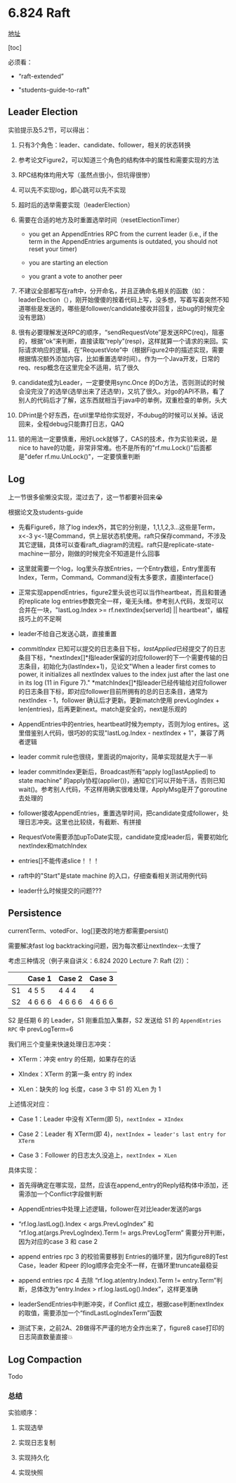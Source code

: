 # 6.824 Raft

[地址](http://nil.csail.mit.edu/6.824/2021/schedule.html)

[toc]



必须看：

* “raft-extended”

* "students-guide-to-raft"

## Leader Election

实验提示及5.2节，可以得出：

1. 只有3个角色：leader、candidate、follower，相关的状态转换

2. 参考论文Figure2，可以知道三个角色的结构体中的属性和需要实现的方法

3. RPC结构体均用大写（虽然点很小，但坑得很惨）

4. 可以先不实现log，即心跳可以先不实现

5. 超时后的选举需要实现（leaderElection）

6. 需要在合适的地方及时重置选举时间（resetElectionTimer）
   
   * you get an AppendEntries RPC from the current leader (i.e., if the term in the AppendEntries arguments is outdated, you should not reset your timer)
   
   * you are starting an election
   
   * you grant a vote to another peer

7. 不建议全部都写在raft中，分开命名，并且正确命名相关的函数（如：leaderElection（），刚开始傻傻的按着代码上写，没多想，写着写着突然不知道哪些是发送的，哪些是follower/candidate接收并回复，出bug的时候完全没有思路）

8. 很有必要理解发送RPC的顺序，“sendRequestVote”是发送RPC(req)，阻塞的，根据“ok”来判断，直接读取“reply”(resp)，这样就算一个请求的来回。实际请求响应的逻辑，在“RequestVote”中（根据Figure2中的描述实现，需要根据情况额外添加内容，比如重置选举时间）。作为一个Java开发，日常的req、resp概念在这里完全不适用，坑了很久

9. candidate成为Leader，一定要使用sync.Once 的Do方法，否则测试的时候会没完没了的选举(选举出来了还选举)，又坑了很久。对go的API不熟，看了别人的代码后才了解，这东西就相当于java中的单例，双重检查的单例，头大

10. DPrint是个好东西，在util里早给你实现好，不dubug的时候可以关掉。话说回来，全程debug只能靠打日志，QAQ

11. 锁的用法一定要慎重，用好Lock就够了，CAS的技术，作为实验来说，是nice to have的功能，非常非常难。也不是所有的"rf.mu.Lock()"后面都是"defer rf.mu.UnLock()"，一定要慎重判断 

## Log

上一节很多偷懒没实现，混过去了，这一节都要补回来😭

根据论文及students-guide

* 先看Figure6，除了log index外，其它的分别是，1,1,1,2,3...这些是Term，x<-3 y<-1是Command，供上层状态机使用。raft只保存command，不涉及其它逻辑，具体可以查看raft_diagram的流程。raft只是replicate-state- machine一部分，刚做的时候完全不知道是什么回事

* 这里就需要一个log，log里头存放Entries，一个Entry数组，Entry里面有Index，Term，Command。Command没有太多要求，直接interface{}

* 正常实现appendEntries，figure2里头说也可以当作heartbeat，而且和普通的replicate log entries参数完全一样，毫无头绪。参考别人代码，发现可以合并在一块，"lastLog.Index >= rf.nextIndex[serverId] || heartbeat"，编程技巧上的不足啊

* leader不给自己发送心跳，直接重置

* *commitIndex* 已知可以提交的日志条目下标，*lastApplied*已经提交了的日志条目下标，*nextIndex[]*指leader保留的对应follower的下一个需要传输的日志条目，初始化为(lastIndex+1)，见论文"When a leader first comes to power,
  it initializes all nextIndex values to the index just after the
  last one in its log (11 in Figure 7)."  *matchIndex[]*指leader已经传输给对应follower的日志条目下标，即对应follower目前所拥有的总的日志条目，通常为nextIndex - 1，follower 确认后才更新。更新match使用 prevLogIndex + len(entries)，后再更新next。match是安全的，next是乐观的

* AppendEntries中的entries, heartbeat时候为empty，否则为log entires。这里借鉴别人代码，很巧妙的实现"lastLog.Index - nextIndex + 1"，兼容了两者逻辑

* leader commit rule也很绕，里面说的majority，简单实现就是大于一半

* leader commitIndex更新后，Broadcast所有“apply log[lastApplied] to state machine” 的apply协程(applier())，通知它们可以开始干活，否则已知wait()。参考别人代码，不这样用确实很难处理，ApplyMsg是开了goroutine去处理的

* follower接收AppendEntries，重置选举时间，把candidate变成follower，处理日志冲突。这里也比较绕，有截断、有拼接

* RequestVote需要添加upToDate实现，candidate变成leader后，需要初始化nextIndex和matchIndex

* entries[]不能传递slice！！！

* raft中的"Start"是state machine 的入口，仔细查看相关测试用例代码

* leader什么时候提交的问题???

## Persistence

currentTerm、votedFor、log[]更改的地方都需要persist()

需要解决fast log backtracking问题，因为每次都让nextIndex--太慢了



考虑三种情况（例子来自讲义：6.824 2020 Lecture 7: Raft (2)）：

|     | Case 1  | Case 2  | Case 3  |
|:--- |:------- | ------- | ------- |
| S1  | 4 5 5   | 4 4 4   | 4       |
| S2  | 4 6 6 6 | 4 6 6 6 | 4 6 6 6 |

S2 是任期 6 的 Leader，S1 刚重启加入集群，S2 发送给 S1 的 `AppendEntries RPC` 中 prevLogTerm=6

我们用三个变量来快速处理日志冲突：

* XTerm：冲突 entry 的任期，如果存在的话

* XIndex：XTerm 的第一条 entry 的 index

* XLen：缺失的 log 长度，case 3 中 S1 的 XLen 为 1

上述情况对应：

* Case 1：Leader 中没有 XTerm(即 5)，`nextIndex = XIndex`

* Case 2：Leader 有 XTerm(即 4)，`nextIndex = leader's last entry for XTerm`

* Case 3：Follower 的日志太久没追上，`nextIndex = XLen`

具体实现：

* 首先得确定在哪实现，显然，应该在append_entry的Reply结构体中添加，还需添加一个Conflict字段做判断

* AppendEntries中处理上述逻辑，follower在对比leader发送的args

* “rf.log.lastLog().Index < args.PrevLogIndex” 和 “rf.log.at(args.PrevLogIndex).Term != args.PrevLogTerm” 需要分开判断，因为对应的case 3 和  case 2

* append entries rpc 3 的校验需要移到 Entries的循环里，因为figure8的Test Case，leader 和peer 的log顺序会完全不一样，在循环里truncate最稳妥

* append entries rpc 4 去除 “rf.log.at(entry.Index).Term != entry.Term”判断，总体改为“entry.Index > rf.log.lastLog().Index”，这样更准确

* leaderSendEntries中判断冲突，if Conflict 成立，根据case判断nextIndex的取值，需要添加一个“findLastLogIndexTerm”函数

* 测试下来，之前2A、2B做得不严谨的地方全炸出来了，figure8 case打印的日志简直数量直接💥

## Log Compaction

Todo

### 总结

实验顺序：

1. 实现选举

2. 实现日志复制

3. 实现持久化

4. 实现快照
